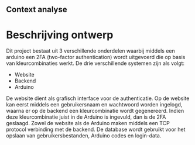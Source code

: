 ## Context analyse

# Beschrijving ontwerp

Dit project bestaat uit 3 verschillende onderdelen waarbij middels een arduino een 2FA (two-factor authentication) wordt uitgevoerd die op basis van kleurcombinaties werkt. De drie verschillende systemen zijn als volgt:

- Website
- Backend
- Arduino

De website dient als grafisch interface voor de authenticatie. Op de website kan eerst middels een gebruikersnaam en wachtwoord worden ingelogd, waarna er op de backend een kleurcombinatie wordt gegenereerd. 
Indien deze kleurcombinatie juist in de Arduino is ingevuld, dan is de 2FA geslaagd. Zowel de website als de Arduino maken middels een TCP protocol verbinding met de backend. De database wordt gebruikt voor het opslaan van gebruikersbestanden, Arduino codes en login-data.

